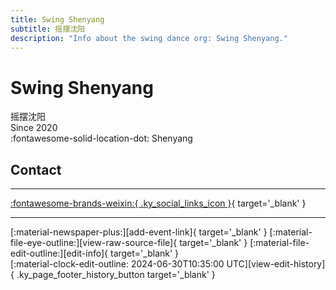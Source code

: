 ```yaml
---
title: Swing Shenyang
subtitle: 摇摆沈阳
description: "Info about the swing dance org: Swing Shenyang."
---
```


# Swing Shenyang

摇摆沈阳  
Since 2020  
:fontawesome-solid-location-dot: Shenyang  


## Contact


---

 [:fontawesome-brands-weixin:{ .ky_social_links_icon }](# "Swing Shenyang"){ target='_blank' }

---

<div class="ky_page_footer" markdown>
<div class="ky_page_footer_trailing" markdown="span">
[:material-newspaper-plus:][add-event-link]{ target='_blank' }
[:material-file-eye-outline:][view-raw-source-file]{ target='_blank' }
[:material-file-edit-outline:][edit-info]{ target='_blank' }
</div>
<div class="ky_page_footer_leading" markdown="span">
[:material-clock-edit-outline: 2024-06-30T10:35:00 UTC][view-edit-history]{ .ky_page_footer_history_button target='_blank' }
</div>
</div>

[add-event-link]: https://github.com/swingdance/events/issues/new?assignees=&labels=add+event&projects=&template=02-add_entity.yml&title=%5Bzh_CN%5D%20%3CName%3E&region=zh_CN&province=Liaoning&city=Shenyang&org_id=swing-shen-yang "Add Event"
[view-raw-source-file]: https://github.com/swingdance/orgs/blob/main/zh_CN/swing-shen-yang.json "View Raw Source File"
[edit-info]: https://github.com/swingdance/orgs/issues/new?assignees=&labels=update+org&projects=&template=03-update_entity.yml&title=%5Bzh_CN%5D%20Swing%20Shenyang&region=zh_CN&id=swing-shen-yang&name=Swing%20Shenyang "Edit Info"

[view-edit-history]: https://github.com/swingdance/orgs/commits/main/zh_CN/swing-shen-yang.json "View Edit History"
